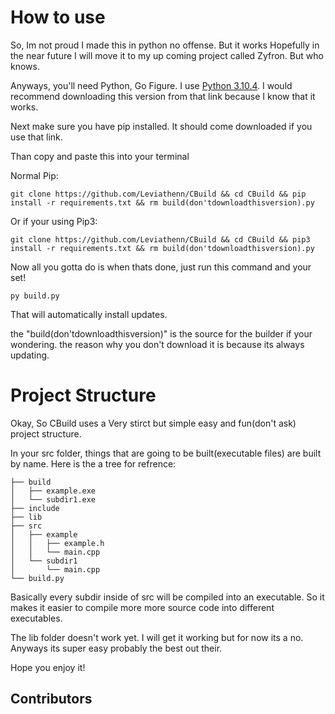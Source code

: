 # How to use
So, Im not proud I made this in python no offense. But it works Hopefully in the near future I will move it to my up coming project called Zyfron. But who knows.

Anyways, you'll need Python, Go Figure. I use [Python 3.10.4](https://www.python.org/downloads/release/python-3104/). I would recommend downloading this version from that link because I know that it works.
 
Next make sure you have pip installed. It should come downloaded if you use that link.

Than copy and paste this into your terminal

Normal Pip: 
```
git clone https://github.com/Leviathenn/CBuild && cd CBuild && pip install -r requirements.txt && rm build(don'tdownloadthisversion).py
```
Or if your using Pip3: 
```
git clone https://github.com/Leviathenn/CBuild && cd CBuild && pip3 install -r requirements.txt && rm build(don'tdownloadthisversion).py
```

Now all you gotta do is when thats done, just run this command and your set!

```
py build.py
```

That will automatically install updates.

the "build(don'tdownloadthisversion)" is the source for the builder if your wondering. the reason why you don't download it is because its always updating.

# Project Structure
Okay, So CBuild uses a Very stirct but simple easy and fun(don't ask) project structure.

In your src folder, things that are going to be built(executable files) are built by name. Here is the a tree for refrence: 
```
├── build
│   ├── example.exe
│   └── subdir1.exe
├── include
├── lib
├── src
│   ├── example 
│   │   ├── example.h
│   │   └── main.cpp
│   └── subdir1
│       └── main.cpp
└── build.py
```

Basically every subdir inside of src will be compiled into an executable. So it makes it easier to compile more more source code into different executables.

The lib folder doesn't work yet. I will get it working but for now its a no. Anyways its super easy probably the best out their.

Hope you enjoy it!

## Contributors

<!-- readme: collaborators,contributors -start -->
<!-- readme: collaborators,contributors -end -->
